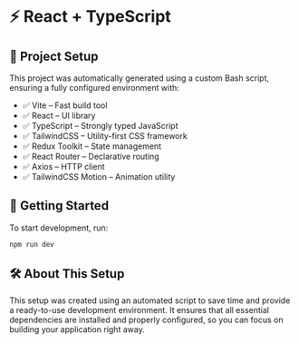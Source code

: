 # ⚡ React + TypeScript

## 🚀 Project Setup

This project was automatically generated using a custom Bash script, ensuring a fully configured environment with:

- ✅ Vite – Fast build tool
- ✅ React – UI library
- ✅ TypeScript – Strongly typed JavaScript
- ✅ TailwindCSS – Utility-first CSS framework
- ✅ Redux Toolkit – State management
- ✅ React Router – Declarative routing
- ✅ Axios – HTTP client
- ✅ TailwindCSS Motion – Animation utility

## 📌 Getting Started

To start development, run:

```bash
npm run dev
```

## 🛠 About This Setup

This setup was created using an automated script to save time and provide a ready-to-use development environment. It ensures that all essential dependencies are installed and properly configured, so you can focus on building your application right away.
